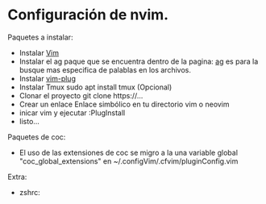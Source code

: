 # Configuración de nvim.

Paquetes a instalar:

- Instalar [Vim](https://github.com/neovim/neovim/wiki/Installing-Neovim "Vim")
- Instalar el ag paque que se encuentra dentro de la pagina: [ag](https://command-not-found.com/ag "ag") es para la busque mas especifica de palablas en los archivos.
- Instalar [vim-plug](https://github.com/junegunn/vim-plug "vim-plug")
- Instalar Tmux sudo apt install tmux (Opcional)
- Clonar el proyecto git clone https://...
- Crear un enlace Enlace simbólico en tu directorio vim o neovim
- inicar vim y ejecutar :PlugInstall
- listo...

Paquetes de coc:

- El uso de las extensiones de coc se migro a la una variable global "coc_global_extensions" en ~/.configVim/.cfvim/pluginConfig.vim

Extra:

- zshrc:
